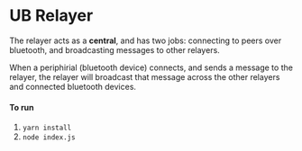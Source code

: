 # UB Relayer

The relayer acts as a **central**, and has two jobs: connecting to peers over bluetooth, and broadcasting messages to other relayers.

When a periphirial (bluetooth device) connects, and sends a message to the relayer, the relayer will broadcast that message across the other relayers and connected bluetooth devices.

#### To run
1. `yarn install`
2. `node index.js`
